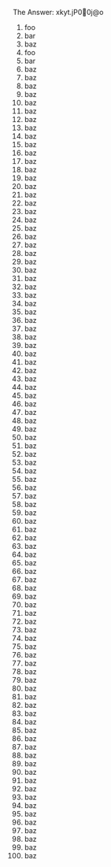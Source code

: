 The Answer: xkyt.jP00j@o

1. foo
1. bar
1. baz
1. foo
1. bar
1. baz
1. baz
1. baz
1. baz
1. baz
1. baz
1. baz
1. baz
1. baz
1. baz
1. baz
1. baz
1. baz
1. baz
1. baz
1. baz
1. baz
1. baz
1. baz
1. baz
1. baz
1. baz
1. baz
1. baz
1. baz
1. baz
1. baz
1. baz
1. baz
1. baz
1. baz
1. baz
1. baz
1. baz
1. baz
1. baz
1. baz
1. baz
1. baz
1. baz
1. baz
1. baz
1. baz
1. baz
1. baz
1. baz
1. baz
1. baz
1. baz
1. baz
1. baz
1. baz
1. baz
1. baz
1. baz
1. baz
1. baz
1. baz
1. baz
1. baz
1. baz
1. baz
1. baz
1. baz
1. baz
1. baz
1. baz
1. baz
1. baz
1. baz
1. baz
1. baz
1. baz
1. baz
1. baz
1. baz
1. baz
1. baz
1. baz
1. baz
1. baz
1. baz
1. baz
1. baz
1. baz
1. baz
1. baz
1. baz
1. baz
1. baz
1. baz
1. baz
1. baz
1. baz
1. baz
